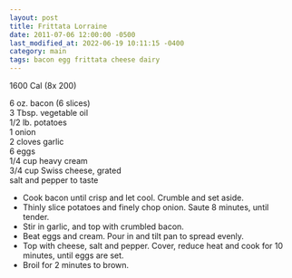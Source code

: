 ```yaml
---
layout: post
title: Frittata Lorraine
date: 2011-07-06 12:00:00 -0500
last_modified_at: 2022-06-19 10:11:15 -0400
category: main
tags: bacon egg frittata cheese dairy
---
```

1600 Cal (8x 200)

6 oz. bacon (6 slices)  
3 Tbsp. vegetable oil  
1/2 lb. potatoes  
1 onion  
2 cloves garlic  
6  eggs  
1/4 cup heavy cream  
3/4 cup Swiss cheese, grated  
salt and pepper to taste  

* Cook bacon until crisp and let cool.  Crumble and set aside.
* Thinly slice potatoes and finely chop onion.  Saute 8 minutes, until tender.
* Stir in garlic, and top with crumbled bacon.
* Beat eggs and cream.  Pour in and tilt pan to spread evenly.
* Top with cheese, salt and pepper.  Cover, reduce heat and cook for 10 minutes, until eggs are set.
* Broil for 2 minutes to brown.
